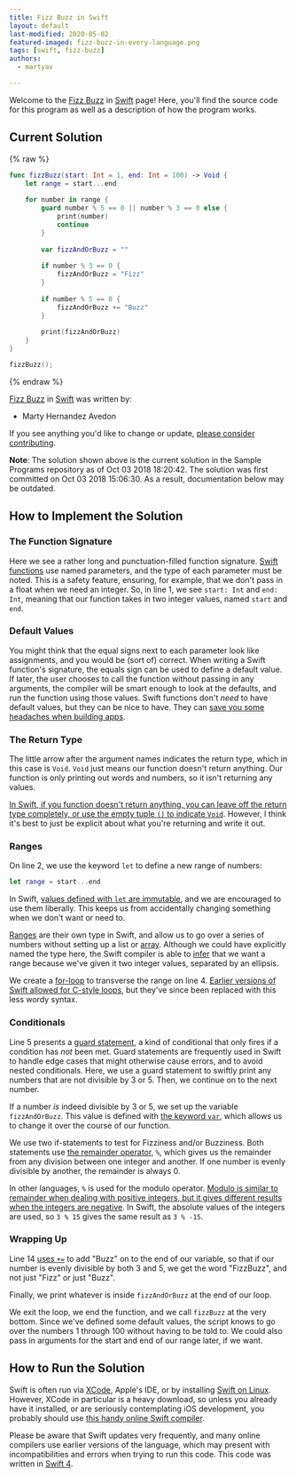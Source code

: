 ```yaml
---
title: Fizz Buzz in Swift
layout: default
last-modified: 2020-05-02
featured-imaged: fizz-buzz-in-every-language.png
tags: [swift, fizz-buzz]
authors:
  - martyav

---
```


Welcome to the [Fizz Buzz](https://sampleprograms.io/projects/fizz-buzz) in [Swift](https://sampleprograms.io/languages/swift) page! Here, you'll find the source code for this program as well as a description of how the program works.

## Current Solution

{% raw %}

```swift
func fizzBuzz(start: Int = 1, end: Int = 100) -> Void {
    let range = start...end
    
    for number in range {
        guard number % 5 == 0 || number % 3 == 0 else {
            print(number)
            continue
        }
        
        var fizzAndOrBuzz = ""
        
        if number % 3 == 0 {
            fizzAndOrBuzz = "Fizz"
        }
        
        if number % 5 == 0 {
            fizzAndOrBuzz += "Buzz"
        }
        
        print(fizzAndOrBuzz)
    }
}

fizzBuzz();
```

{% endraw %}

[Fizz Buzz](https://sampleprograms.io/projects/fizz-buzz) in [Swift](https://sampleprograms.io/languages/swift) was written by:

- Marty Hernandez Avedon

If you see anything you'd like to change or update, [please consider contributing](https://github.com/TheRenegadeCoder/sample-programs).

**Note**: The solution shown above is the current solution in the Sample Programs repository as of Oct 03 2018 18:20:42. The solution was first committed on Oct 03 2018 15:06:30. As a result, documentation below may be outdated.

## How to Implement the Solution

### The Function Signature

Here we see a rather long and punctuation-filled function signature. [Swift functions](https://docs.swift.org/swift-book/LanguageGuide/Functions.html) use named parameters, and the type of each parameter must be noted. This is a safety feature, ensuring, for example, that we don't pass in a float when we need an integer. So, in line 1, we see `start: Int` and `end: Int`, meaning that our function takes in two integer values, named `start` and `end`.

### Default Values

You might think that the equal signs next to each parameter look like assignments, and you would be (sort of) correct. When writing a Swift function's signature, the equals sign can be used to define a default value. If later, the user chooses to call the function without passing in any arguments, the compiler will be smart enough to look at the defaults, and run the function using those values. Swift functions don't *need* to have default values, but they can be nice to have. They can [save you some headaches when building apps](https://www.natashatherobot.com/swift-default-parameter-values/).

### The Return Type

The little arrow after the argument names indicates the return type, which in this case is `Void`. `Void` just means our function doesn't return anything. Our function is only printing out words and numbers, so it isn't returning any values.

[In Swift, if you function doesn't return anything, you can leave off the return type completely, or use the empty tuple `()` to indicate `Void`](https://developer.apple.com/documentation/swift/void). However, I think it's best to just be explicit about what you're returning and write it out.

### Ranges

On line 2, we use the keyword `let` to define a new range of numbers:

```swift
let range = start...end
```

In Swift, [values defined with `let` are immutable](https://stackoverflow.com/a/24048417), and we are encouraged to use them liberally. This keeps us from accidentally changing something when we don't want or need to.

[Ranges](https://developer.apple.com/documentation/swift/range) are their own type in Swift, and allow us to go over a series of numbers without setting up a list or [array](https://developer.apple.com/documentation/swift/array). Although we could have explicitly named the type here, the Swift compiler is able to [infer](http://www.aidanf.net/learn-swift/types_and_type_inference) that we want a range because we've given it two integer values, separated by an ellipsis.

We create a [for-loop](https://docs.swift.org/swift-book/LanguageGuide/ControlFlow.html) to transverse the range on line 4. [Earlier versions of Swift allowed for C-style loops](https://www.natashatherobot.com/swift-alternatives-to-c-style-for-loops/), but they've since been replaced with this less wordy syntax.

### Conditionals

Line 5 presents a [guard statement](https://medium.com/@chris_dus/the-guard-statement-in-swift-fdad41b08798), a kind of conditional that only fires if a condition has *not* been met. Guard statements are frequently used in Swift to handle edge cases that might otherwise cause errors, and to avoid nested conditionals. Here, we use a guard statement to swiftly print any numbers that are not divisible by 3 or 5. Then, we continue on to the next number.

If a number *is* indeed divisible by 3 or 5, we set up the variable `fizzAndOrBuzz`. This value is defined with [the keyword `var`](https://www.hackingwithswift.com/example-code/language/whats-the-difference-between-let-and-var), which allows us to change it over the course of our function.

We use two if-statements to test for Fizziness and/or Buzziness. Both statements use [the remainder operator](https://www.quora.com/What-does-the-percent-symbol-mean-in-Swift-language), `%`, which gives us the remainder from any division between one integer and another. If one number is evenly divisible by another, the remainder is always 0.

 In other languages, `%` is used for the modulo operator. [Modulo is similar to remainder when dealing with positive integers, but it gives different results when the integers are negative](https://rob.conery.io/2018/08/21/mod-and-remainder-are-not-the-same/). In Swift, the absolute values of the integers are used, so `3 % 15` gives the same result as `3 % -15`.

### Wrapping Up

Line 14 [uses `+=`](https://riptutorial.com/swift/example/1416/concatenate-strings) to add "Buzz" on to the end of our variable, so that if our number is evenly divisible by both 3 and 5, we get the word "FizzBuzz", and not just "Fizz" or just "Buzz".

Finally, we print whatever is inside `fizzAndOrBuzz` at the end of our loop.

We exit the loop, we end the function, and we call `fizzBuzz` at the very bottom. Since we've defined some default values, the script knows to go over the numbers 1 through 100 without having to be told to. We could also pass in arguments for the start and end of our range later, if we want.


## How to Run the Solution

Swift is often run via [XCode](https://developer.apple.com/xcode/), Apple's IDE, or by installing [Swift on Linux](https://medium.com/@agavatar/open-source-swift-on-ubuntu-linux-cd00e697dff0). However, XCode in particular is a heavy download, so unless you already have it installed, or are seriously contemplating iOS development, you probably should use [this handy online Swift compiler](https://www.onlinegdb.com/online_swift_compiler).

Please be aware that Swift updates very frequently, and many online compilers use earlier versions of the language, which may present with incompatibilities and errors when trying to run this code. This code was written in [Swift 4](https://docs.swift.org/swift-book/GuidedTour/Compatibility.html).
